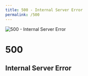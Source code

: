 ```yaml
---
title: 500 - Internal Server Error
permalink: /500
---
```

<div>
    <img src="http://i.telegraph.co.uk/multimedia/archive/02042/toilet_2042894i.jpg" alt="500 - Internal Server Error" />
    <h1>500</h1>
    <h2>Internal Server Error</h2>
</div>

